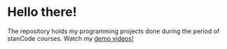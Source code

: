# Hello there!
The repository holds my programming projects done during the period of stanCode courses.
Watch my [demo videos!](link)
